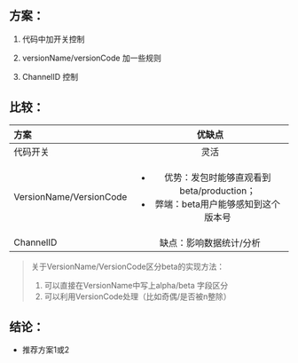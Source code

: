 ## 方案：


1. 代码中加开关控制

2. versionName/versionCode 加一些规则

3. ChannelID 控制

## 比较：


| 方案                      |                   优缺点                                      |
| :----------------------- | :--------------------------------------------------------:   |
| 代码开关                  |                    灵活                                        |
| VersionName/VersionCode  | <ul><li>优势：发包时能够直观看到beta/production；</li><li>弊端：beta用户能够感知到这个版本号</li></ul> |
  | ChannelID               |               缺点：影响数据统计/分析               |

  > 关于VersionName/VersionCode区分beta的实现方法：
  >
  > 1. 可以直接在VersionName中写上alpha/beta 字段区分
  > 2. 可以利用VersionCode处理（比如奇偶/是否被n整除）

## 结论：

  - 推荐方案1或2

